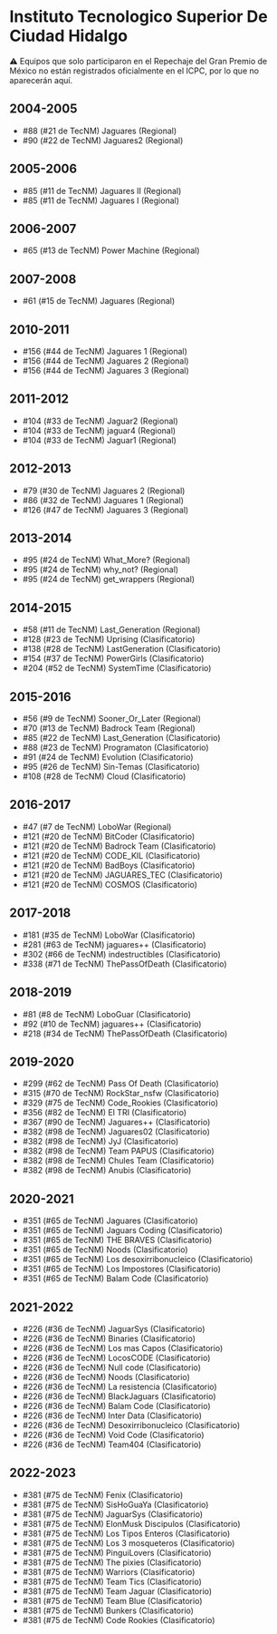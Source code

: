 # Instituto Tecnologico Superior De Ciudad Hidalgo

:warning: Equipos que solo participaron en el Repechaje del Gran Premio de México no están registrados oficialmente en el ICPC, por lo que no aparecerán aquí.

## 2004-2005

- #88 (#21 de TecNM) Jaguares (Regional)
- #90 (#22 de TecNM) Jaguares2 (Regional)

## 2005-2006

- #85 (#11 de TecNM) Jaguares II (Regional)
- #85 (#11 de TecNM) Jaguares I (Regional)

## 2006-2007

- #65 (#13 de TecNM) Power Machine (Regional)

## 2007-2008

- #61 (#15 de TecNM) Jaguares (Regional)

## 2010-2011

- #156 (#44 de TecNM) Jaguares 1 (Regional)
- #156 (#44 de TecNM) Jaguares 2 (Regional)
- #156 (#44 de TecNM) Jaguares 3 (Regional)

## 2011-2012

- #104 (#33 de TecNM) Jaguar2 (Regional)
- #104 (#33 de TecNM) jaguar4 (Regional)
- #104 (#33 de TecNM) Jaguar1 (Regional)

## 2012-2013

- #79 (#30 de TecNM) Jaguares 2 (Regional)
- #86 (#32 de TecNM) Jaguares 1 (Regional)
- #126 (#47 de TecNM) Jaguares 3 (Regional)

## 2013-2014

- #95 (#24 de TecNM) What_More? (Regional)
- #95 (#24 de TecNM) why_not? (Regional)
- #95 (#24 de TecNM) get_wrappers (Regional)

## 2014-2015

- #58 (#11 de TecNM) Last_Generation (Regional)
- #128 (#23 de TecNM) Uprising (Clasificatorio)
- #138 (#28 de TecNM) LastGeneration (Clasificatorio)
- #154 (#37 de TecNM) PowerGirls (Clasificatorio)
- #204 (#52 de TecNM) SystemTime (Clasificatorio)

## 2015-2016

- #56 (#9 de TecNM) Sooner_Or_Later (Regional)
- #70 (#13 de TecNM) Badrock Team (Regional)
- #85 (#22 de TecNM) Last_Generation (Clasificatorio)
- #88 (#23 de TecNM) Programaton (Clasificatorio)
- #91 (#24 de TecNM) Evolution (Clasificatorio)
- #95 (#26 de TecNM) Sin-Temas (Clasificatorio)
- #108 (#28 de TecNM) Cloud (Clasificatorio)

## 2016-2017

- #47 (#7 de TecNM) LoboWar (Regional)
- #121 (#20 de TecNM) BitCoder (Clasificatorio)
- #121 (#20 de TecNM) Badrock Team (Clasificatorio)
- #121 (#20 de TecNM) CODE_KIL (Clasificatorio)
- #121 (#20 de TecNM) BadBoys (Clasificatorio)
- #121 (#20 de TecNM) JAGUARES_TEC (Clasificatorio)
- #121 (#20 de TecNM) COSMOS (Clasificatorio)

## 2017-2018

- #181 (#35 de TecNM) LoboWar (Clasificatorio)
- #281 (#63 de TecNM) jaguares++ (Clasificatorio)
- #302 (#66 de TecNM) indestructibles (Clasificatorio)
- #338 (#71 de TecNM) ThePassOfDeath (Clasificatorio)

## 2018-2019

- #81 (#8 de TecNM) LoboGuar (Clasificatorio)
- #92 (#10 de TecNM) jaguares++ (Clasificatorio)
- #218 (#34 de TecNM) ThePassOfDeath (Clasificatorio)

## 2019-2020

- #299 (#62 de TecNM) Pass Of Death (Clasificatorio)
- #315 (#70 de TecNM) RockStar_nsfw (Clasificatorio)
- #329 (#75 de TecNM) Code_Rookies (Clasificatorio)
- #356 (#82 de TecNM) El TRI (Clasificatorio)
- #367 (#90 de TecNM) Jaguares++ (Clasificatorio)
- #382 (#98 de TecNM) Jaguares02 (Clasificatorio)
- #382 (#98 de TecNM) JyJ (Clasificatorio)
- #382 (#98 de TecNM) Team PAPUS (Clasificatorio)
- #382 (#98 de TecNM) Chules Team (Clasificatorio)
- #382 (#98 de TecNM) Anubis (Clasificatorio)

## 2020-2021

- #351 (#65 de TecNM) Jaguares (Clasificatorio)
- #351 (#65 de TecNM) Jaguars Coding (Clasificatorio)
- #351 (#65 de TecNM) THE BRAVES (Clasificatorio)
- #351 (#65 de TecNM) Noods (Clasificatorio)
- #351 (#65 de TecNM) Los desoxirribonucleico (Clasificatorio)
- #351 (#65 de TecNM) Los Impostores (Clasificatorio)
- #351 (#65 de TecNM) Balam Code (Clasificatorio)

## 2021-2022

- #226 (#36 de TecNM) JaguarSys (Clasificatorio)
- #226 (#36 de TecNM) Binaries (Clasificatorio)
- #226 (#36 de TecNM) Los mas Capos (Clasificatorio)
- #226 (#36 de TecNM) LocosCODE (Clasificatorio)
- #226 (#36 de TecNM) Null code (Clasificatorio)
- #226 (#36 de TecNM) Noods (Clasificatorio)
- #226 (#36 de TecNM) La resistencia (Clasificatorio)
- #226 (#36 de TecNM) BlackJaguars (Clasificatorio)
- #226 (#36 de TecNM) Balam Code (Clasificatorio)
- #226 (#36 de TecNM) Inter Data (Clasificatorio)
- #226 (#36 de TecNM) Desoxirribonucleico (Clasificatorio)
- #226 (#36 de TecNM) Void Code (Clasificatorio)
- #226 (#36 de TecNM) Team404 (Clasificatorio)

## 2022-2023

- #381 (#75 de TecNM) Fenix (Clasificatorio)
- #381 (#75 de TecNM) SisHoGuaYa (Clasificatorio)
- #381 (#75 de TecNM) JaguarSys (Clasificatorio)
- #381 (#75 de TecNM) ElonMusk Discipulos (Clasificatorio)
- #381 (#75 de TecNM) Los Tipos Enteros (Clasificatorio)
- #381 (#75 de TecNM) Los 3 mosqueteros (Clasificatorio)
- #381 (#75 de TecNM) PinguiLovers (Clasificatorio)
- #381 (#75 de TecNM) The pixies (Clasificatorio)
- #381 (#75 de TecNM) Warriors (Clasificatorio)
- #381 (#75 de TecNM) Team Tics (Clasificatorio)
- #381 (#75 de TecNM) Team Jaguar (Clasificatorio)
- #381 (#75 de TecNM) Team Blue (Clasificatorio)
- #381 (#75 de TecNM) Bunkers (Clasificatorio)
- #381 (#75 de TecNM) Code Rookies (Clasificatorio)


